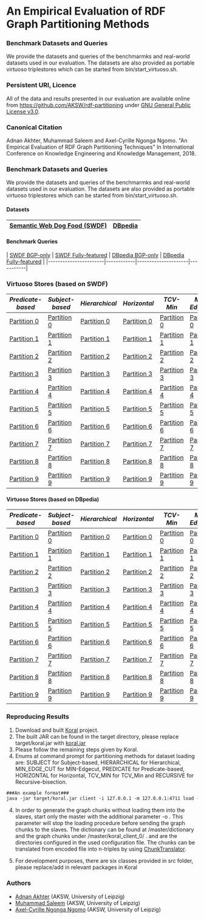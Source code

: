# An Empirical Evaluation of RDF Graph Partitioning Methods

### Benchmark Datasets and Queries
We provide the datasets and queries of the benchmarmks and real-world datasets used in our evaluation. The datasets are also provided as portable virtuoso triplestores which can be started from bin/start_virtuoso.sh.

### Persistent URI, Licence 
All of the data and results presented in our evaluation are available online from
https://github.com/AKSW/rdf-partitioning under [GNU General Public License v3.0](https://github.com/AKSW/rdf-partitioning/blob/master/LICENSE).

### Canonical Citation
Adnan Akhter, Muhammad Saleem and Axel-Cyrille Ngonga Ngomo. "An Empirical Evaluation of RDF Graph Partitioning Techniques" In International Conference on Knowledge Engineering and Knowledge Management, 2018.

### Benchmark Datasets and Queries
We provide the datasets and queries of the benchmarmks and real-world datasets used in our evaluation. The datasets are also provided as portable virtuoso triplestores which can be started from bin/start_virtuoso.sh.


#### Datasets 
| [Semantic Web Dog Food (SWDF)](https://hobbitdata.informatik.uni-leipzig.de/benchmarks-data/datasets-dumps/) | [DBpedia](http://downloads.dbpedia.org/3.5.1/en/) |
|----------------------------|-----------|

#### Benchmark Queries 
| [SWDF BGP-only](https://hobbitdata.informatik.uni-leipzig.de/rdf-partitioning/benchmarkQueries/) | [SWDF Fully-featured](https://hobbitdata.informatik.uni-leipzig.de/rdf-partitioning/benchmarkQueries/) |
 [DBpedia BGP-only](https://hobbitdata.informatik.uni-leipzig.de/rdf-partitioning/benchmarkQueries/) | [DBpedia Fully-featured](https://hobbitdata.informatik.uni-leipzig.de/rdf-partitioning/benchmarkQueries/) |
|-----------------------|------------|---------------------|-----------|

### Virtuoso Stores (based on SWDF)

| *Predicate-based* | *Subject-based* | *Hierarchical* | *Horizontal* | *TCV-Min* | *Min-Edgecut* | *Recursive-bisection* |
| ----------- | ----------- | ----------- | ----------- | ----------- | ----------- | ----------- |
| [Partition 0](https://hobbitdata.informatik.uni-leipzig.de/rdf-partitioning/virtuosoLinuxServers/Predicate-based/SWDF/Partition0/template-virtuoso-7.1-64bit-linux) | [Partition 0](https://hobbitdata.informatik.uni-leipzig.de/rdf-partitioning/virtuosoLinuxServers/Subject-based/SWDF/Partition0/template-virtuoso-7.1-64bit-linux) | [Partition 0](https://hobbitdata.informatik.uni-leipzig.de/rdf-partitioning/virtuosoLinuxServers/Hierarchical/SWDF/Partition0/template-virtuoso-7.1-64bit-linux) | [Partition 0](https://hobbitdata.informatik.uni-leipzig.de/rdf-partitioning/virtuosoLinuxServers/Horizontal/SWDF/Partition0/template-virtuoso-7.1-64bit-linux) | [Partition 0](https://hobbitdata.informatik.uni-leipzig.de/rdf-partitioning/virtuosoLinuxServers/TCV-Min/SWDF/Partition0/template-virtuoso-7.1-64bit-linux) | [Partition 0](https://hobbitdata.informatik.uni-leipzig.de/rdf-partitioning/virtuosoLinuxServers/Min-Edgecut/SWDF/Partition0/template-virtuoso-7.1-64bit-linux) | [Partition 0](https://hobbitdata.informatik.uni-leipzig.de/rdf-partitioning/virtuosoLinuxServers/Recursive-bisection/SWDF/Partition0/template-virtuoso-7.1-64bit-linux) |
| [Partition 1](https://hobbitdata.informatik.uni-leipzig.de/rdf-partitioning/virtuosoLinuxServers/Predicate-based/SWDF/Partition1/template-virtuoso-7.1-64bit-linux) | [Partition 1](https://hobbitdata.informatik.uni-leipzig.de/rdf-partitioning/virtuosoLinuxServers/Subject-based/SWDF/Partition1/template-virtuoso-7.1-64bit-linux) | [Partition 1](https://hobbitdata.informatik.uni-leipzig.de/rdf-partitioning/virtuosoLinuxServers/Hierarchical/SWDF/Partition1/template-virtuoso-7.1-64bit-linux) | [Partition 1](https://hobbitdata.informatik.uni-leipzig.de/rdf-partitioning/virtuosoLinuxServers/Horizontal/SWDF/Partition1/template-virtuoso-7.1-64bit-linux) | [Partition 1](https://hobbitdata.informatik.uni-leipzig.de/rdf-partitioning/virtuosoLinuxServers/TCV-Min/SWDF/Partition1/template-virtuoso-7.1-64bit-linux) | [Partition 1](https://hobbitdata.informatik.uni-leipzig.de/rdf-partitioning/virtuosoLinuxServers/Min-Edgecut/SWDF/Partition1/template-virtuoso-7.1-64bit-linux) | [Partition 1](https://hobbitdata.informatik.uni-leipzig.de/rdf-partitioning/virtuosoLinuxServers/Recursive-bisection/SWDF/Partition1/template-virtuoso-7.1-64bit-linux) |
| [Partition 2](https://hobbitdata.informatik.uni-leipzig.de/rdf-partitioning/virtuosoLinuxServers/Predicate-based/SWDF/Partition2/template-virtuoso-7.1-64bit-linux) | [Partition 2](https://hobbitdata.informatik.uni-leipzig.de/rdf-partitioning/virtuosoLinuxServers/Subject-based/SWDF/Partition2/template-virtuoso-7.1-64bit-linux) | [Partition 2](https://hobbitdata.informatik.uni-leipzig.de/rdf-partitioning/virtuosoLinuxServers/Hierarchical/SWDF/Partition2/template-virtuoso-7.1-64bit-linux) | [Partition 2](https://hobbitdata.informatik.uni-leipzig.de/rdf-partitioning/virtuosoLinuxServers/Horizontal/SWDF/Partition2/template-virtuoso-7.1-64bit-linux) | [Partition 2](https://hobbitdata.informatik.uni-leipzig.de/rdf-partitioning/virtuosoLinuxServers/TCV-Min/SWDF/Partition2/template-virtuoso-7.1-64bit-linux) | [Partition 2](https://hobbitdata.informatik.uni-leipzig.de/rdf-partitioning/virtuosoLinuxServers/Min-Edgecut/SWDF/Partition2/template-virtuoso-7.1-64bit-linux) | [Partition 2](https://hobbitdata.informatik.uni-leipzig.de/rdf-partitioning/virtuosoLinuxServers/Recursive-bisection/SWDF/Partition2/template-virtuoso-7.1-64bit-linux) |
| [Partition 3](https://hobbitdata.informatik.uni-leipzig.de/rdf-partitioning/virtuosoLinuxServers/Predicate-based/SWDF/Partition3/template-virtuoso-7.1-64bit-linux) | [Partition 3](https://hobbitdata.informatik.uni-leipzig.de/rdf-partitioning/virtuosoLinuxServers/Subject-based/SWDF/Partition3/template-virtuoso-7.1-64bit-linux) | [Partition 3](https://hobbitdata.informatik.uni-leipzig.de/rdf-partitioning/virtuosoLinuxServers/Hierarchical/SWDF/Partition3/template-virtuoso-7.1-64bit-linux) | [Partition 3](https://hobbitdata.informatik.uni-leipzig.de/rdf-partitioning/virtuosoLinuxServers/Horizontal/SWDF/Partition3/template-virtuoso-7.1-64bit-linux) | [Partition 3](https://hobbitdata.informatik.uni-leipzig.de/rdf-partitioning/virtuosoLinuxServers/TCV-Min/SWDF/Partition3/template-virtuoso-7.1-64bit-linux) | [Partition 3](https://hobbitdata.informatik.uni-leipzig.de/rdf-partitioning/virtuosoLinuxServers/Min-Edgecut/SWDF/Partition3/template-virtuoso-7.1-64bit-linux) | [Partition 3](https://hobbitdata.informatik.uni-leipzig.de/rdf-partitioning/virtuosoLinuxServers/Recursive-bisection/SWDF/Partition3/template-virtuoso-7.1-64bit-linux) |
| [Partition 4](https://hobbitdata.informatik.uni-leipzig.de/rdf-partitioning/virtuosoLinuxServers/Predicate-based/SWDF/Partition4/template-virtuoso-7.1-64bit-linux) | [Partition 4](https://hobbitdata.informatik.uni-leipzig.de/rdf-partitioning/virtuosoLinuxServers/Subject-based/SWDF/Partition4/template-virtuoso-7.1-64bit-linux) | [Partition 4](https://hobbitdata.informatik.uni-leipzig.de/rdf-partitioning/virtuosoLinuxServers/Hierarchical/SWDF/Partition4/template-virtuoso-7.1-64bit-linux) | [Partition 4](https://hobbitdata.informatik.uni-leipzig.de/rdf-partitioning/virtuosoLinuxServers/Horizontal/SWDF/Partition4/template-virtuoso-7.1-64bit-linux) | [Partition 4](https://hobbitdata.informatik.uni-leipzig.de/rdf-partitioning/virtuosoLinuxServers/TCV-Min/SWDF/Partition4/template-virtuoso-7.1-64bit-linux) | [Partition 4](https://hobbitdata.informatik.uni-leipzig.de/rdf-partitioning/virtuosoLinuxServers/Min-Edgecut/SWDF/Partition4/template-virtuoso-7.1-64bit-linux) | [Partition 4](https://hobbitdata.informatik.uni-leipzig.de/rdf-partitioning/virtuosoLinuxServers/Recursive-bisection/SWDF/Partition4/template-virtuoso-7.1-64bit-linux) |
| [Partition 5](https://hobbitdata.informatik.uni-leipzig.de/rdf-partitioning/virtuosoLinuxServers/Predicate-based/SWDF/Partition5/template-virtuoso-7.1-64bit-linux) | [Partition 5](https://hobbitdata.informatik.uni-leipzig.de/rdf-partitioning/virtuosoLinuxServers/Subject-based/SWDF/Partition5/template-virtuoso-7.1-64bit-linux) | [Partition 5](https://hobbitdata.informatik.uni-leipzig.de/rdf-partitioning/virtuosoLinuxServers/Hierarchical/SWDF/Partition5/template-virtuoso-7.1-64bit-linux) | [Partition 5](https://hobbitdata.informatik.uni-leipzig.de/rdf-partitioning/virtuosoLinuxServers/Horizontal/SWDF/Partition5/template-virtuoso-7.1-64bit-linux) | [Partition 5](https://hobbitdata.informatik.uni-leipzig.de/rdf-partitioning/virtuosoLinuxServers/TCV-Min/SWDF/Partition5/template-virtuoso-7.1-64bit-linux) | [Partition 5](https://hobbitdata.informatik.uni-leipzig.de/rdf-partitioning/virtuosoLinuxServers/Min-Edgecut/SWDF/Partition5/template-virtuoso-7.1-64bit-linux) | [Partition 5](https://hobbitdata.informatik.uni-leipzig.de/rdf-partitioning/virtuosoLinuxServers/Recursive-bisection/SWDF/Partition5/template-virtuoso-7.1-64bit-linux) |
| [Partition 6](https://hobbitdata.informatik.uni-leipzig.de/rdf-partitioning/virtuosoLinuxServers/Predicate-based/SWDF/Partition6/template-virtuoso-7.1-64bit-linux) | [Partition 6](https://hobbitdata.informatik.uni-leipzig.de/rdf-partitioning/virtuosoLinuxServers/Subject-based/SWDF/Partition6/template-virtuoso-7.1-64bit-linux) | [Partition 6](https://hobbitdata.informatik.uni-leipzig.de/rdf-partitioning/virtuosoLinuxServers/Hierarchical/SWDF/Partition6/template-virtuoso-7.1-64bit-linux) | [Partition 6](https://hobbitdata.informatik.uni-leipzig.de/rdf-partitioning/virtuosoLinuxServers/Horizontal/SWDF/Partition6/template-virtuoso-7.1-64bit-linux) | [Partition 6](https://hobbitdata.informatik.uni-leipzig.de/rdf-partitioning/virtuosoLinuxServers/TCV-Min/SWDF/Partition6/template-virtuoso-7.1-64bit-linux) | [Partition 6](https://hobbitdata.informatik.uni-leipzig.de/rdf-partitioning/virtuosoLinuxServers/Min-Edgecut/SWDF/Partition6/template-virtuoso-7.1-64bit-linux) | [Partition 6](https://hobbitdata.informatik.uni-leipzig.de/rdf-partitioning/virtuosoLinuxServers/Recursive-bisection/SWDF/Partition6/template-virtuoso-7.1-64bit-linux) |
| [Partition 7](https://hobbitdata.informatik.uni-leipzig.de/rdf-partitioning/virtuosoLinuxServers/Predicate-based/SWDF/Partition7/template-virtuoso-7.1-64bit-linux) | [Partition 7](https://hobbitdata.informatik.uni-leipzig.de/rdf-partitioning/virtuosoLinuxServers/Subject-based/SWDF/Partition7/template-virtuoso-7.1-64bit-linux) | [Partition 7](https://hobbitdata.informatik.uni-leipzig.de/rdf-partitioning/virtuosoLinuxServers/Hierarchical/SWDF/Partition7/template-virtuoso-7.1-64bit-linux) | [Partition 7](https://hobbitdata.informatik.uni-leipzig.de/rdf-partitioning/virtuosoLinuxServers/Horizontal/SWDF/Partition7/template-virtuoso-7.1-64bit-linux) | [Partition 7](https://hobbitdata.informatik.uni-leipzig.de/rdf-partitioning/virtuosoLinuxServers/TCV-Min/SWDF/Partition7/template-virtuoso-7.1-64bit-linux) | [Partition 7](https://hobbitdata.informatik.uni-leipzig.de/rdf-partitioning/virtuosoLinuxServers/Min-Edgecut/SWDF/Partition7/template-virtuoso-7.1-64bit-linux) | [Partition 7](https://hobbitdata.informatik.uni-leipzig.de/rdf-partitioning/virtuosoLinuxServers/Recursive-bisection/SWDF/Partition7/template-virtuoso-7.1-64bit-linux) |
| [Partition 8](https://hobbitdata.informatik.uni-leipzig.de/rdf-partitioning/virtuosoLinuxServers/Predicate-based/SWDF/Partition8/template-virtuoso-7.1-64bit-linux) | [Partition 8](https://hobbitdata.informatik.uni-leipzig.de/rdf-partitioning/virtuosoLinuxServers/Subject-based/SWDF/Partition8/template-virtuoso-7.1-64bit-linux) | [Partition 8](https://hobbitdata.informatik.uni-leipzig.de/rdf-partitioning/virtuosoLinuxServers/Hierarchical/SWDF/Partition8/template-virtuoso-7.1-64bit-linux) | [Partition 8](https://hobbitdata.informatik.uni-leipzig.de/rdf-partitioning/virtuosoLinuxServers/Horizontal/SWDF/Partition8/template-virtuoso-7.1-64bit-linux) | [Partition 8](https://hobbitdata.informatik.uni-leipzig.de/rdf-partitioning/virtuosoLinuxServers/TCV-Min/SWDF/Partition8/template-virtuoso-7.1-64bit-linux) | [Partition 8](https://hobbitdata.informatik.uni-leipzig.de/rdf-partitioning/virtuosoLinuxServers/Min-Edgecut/SWDF/Partition8/template-virtuoso-7.1-64bit-linux) | [Partition 8](https://hobbitdata.informatik.uni-leipzig.de/rdf-partitioning/virtuosoLinuxServers/Recursive-bisection/SWDF/Partition8/template-virtuoso-7.1-64bit-linux) |
| [Partition 9](https://hobbitdata.informatik.uni-leipzig.de/rdf-partitioning/virtuosoLinuxServers/Predicate-based/SWDF/Partition9/template-virtuoso-7.1-64bit-linux) | [Partition 9](https://hobbitdata.informatik.uni-leipzig.de/rdf-partitioning/virtuosoLinuxServers/Subject-based/SWDF/Partition9/template-virtuoso-7.1-64bit-linux) | [Partition 9](https://hobbitdata.informatik.uni-leipzig.de/rdf-partitioning/virtuosoLinuxServers/Hierarchical/SWDF/Partition9/template-virtuoso-7.1-64bit-linux) | [Partition 9](https://hobbitdata.informatik.uni-leipzig.de/rdf-partitioning/virtuosoLinuxServers/Horizontal/SWDF/Partition9/template-virtuoso-7.1-64bit-linux) | [Partition 9](https://hobbitdata.informatik.uni-leipzig.de/rdf-partitioning/virtuosoLinuxServers/TCV-Min/SWDF/Partition9/template-virtuoso-7.1-64bit-linux) | [Partition 9](https://hobbitdata.informatik.uni-leipzig.de/rdf-partitioning/virtuosoLinuxServers/Min-Edgecut/SWDF/Partition9/template-virtuoso-7.1-64bit-linux) | [Partition 9](https://hobbitdata.informatik.uni-leipzig.de/rdf-partitioning/virtuosoLinuxServers/Recursive-bisection/SWDF/Partition9/template-virtuoso-7.1-64bit-linux) |

#### Virtuoso Stores (based on DBpedia)

| *Predicate-based* | *Subject-based* | *Hierarchical* | *Horizontal* | *TCV-Min* | *Min-Edgecut* | *Recursive-bisection* |
| ----------- | ----------- | ----------- | ----------- | ----------- | ----------- | ----------- |
| [Partition 0](https://hobbitdata.informatik.uni-leipzig.de/rdf-partitioning/virtuosoLinuxServers/Predicate-based/DBpedia/Partition0/template-virtuoso-7.1-64bit-linux) | [Partition 0](https://hobbitdata.informatik.uni-leipzig.de/rdf-partitioning/virtuosoLinuxServers/Subject-based/DBpedia/Partition0/template-virtuoso-7.1-64bit-linux) | [Partition 0](https://hobbitdata.informatik.uni-leipzig.de/rdf-partitioning/virtuosoLinuxServers/Hierarchical/DBpedia/Partition0/template-virtuoso-7.1-64bit-linux) | [Partition 0](https://hobbitdata.informatik.uni-leipzig.de/rdf-partitioning/virtuosoLinuxServers/Horizontal/DBpedia/Partition0/template-virtuoso-7.1-64bit-linux) | [Partition 0](https://hobbitdata.informatik.uni-leipzig.de/rdf-partitioning/virtuosoLinuxServers/TCV-Min/DBpedia/Partition0/template-virtuoso-7.1-64bit-linux) | [Partition 0](https://hobbitdata.informatik.uni-leipzig.de/rdf-partitioning/virtuosoLinuxServers/Min-Edgecut/DBpedia/Partition0/template-virtuoso-7.1-64bit-linux) | [Partition 0](https://hobbitdata.informatik.uni-leipzig.de/rdf-partitioning/virtuosoLinuxServers/Recursive-bisection/DBpedia/Partition0/template-virtuoso-7.1-64bit-linux) |
| [Partition 1](https://hobbitdata.informatik.uni-leipzig.de/rdf-partitioning/virtuosoLinuxServers/Predicate-based/DBpedia/Partition1/template-virtuoso-7.1-64bit-linux) | [Partition 1](https://hobbitdata.informatik.uni-leipzig.de/rdf-partitioning/virtuosoLinuxServers/Subject-based/DBpedia/Partition1/template-virtuoso-7.1-64bit-linux) | [Partition 1](https://hobbitdata.informatik.uni-leipzig.de/rdf-partitioning/virtuosoLinuxServers/Hierarchical/DBpedia/Partition1/template-virtuoso-7.1-64bit-linux) | [Partition 1](https://hobbitdata.informatik.uni-leipzig.de/rdf-partitioning/virtuosoLinuxServers/Horizontal/DBpedia/Partition1/template-virtuoso-7.1-64bit-linux) | [Partition 1](https://hobbitdata.informatik.uni-leipzig.de/rdf-partitioning/virtuosoLinuxServers/TCV-Min/DBpedia/Partition1/template-virtuoso-7.1-64bit-linux) | [Partition 1](https://hobbitdata.informatik.uni-leipzig.de/rdf-partitioning/virtuosoLinuxServers/Min-Edgecut/DBpedia/Partition1/template-virtuoso-7.1-64bit-linux) | [Partition 1](https://hobbitdata.informatik.uni-leipzig.de/rdf-partitioning/virtuosoLinuxServers/Recursive-bisection/DBpedia/Partition1/template-virtuoso-7.1-64bit-linux) |
| [Partition 2](https://hobbitdata.informatik.uni-leipzig.de/rdf-partitioning/virtuosoLinuxServers/Predicate-based/DBpedia/Partition2/template-virtuoso-7.1-64bit-linux) | [Partition 2](https://hobbitdata.informatik.uni-leipzig.de/rdf-partitioning/virtuosoLinuxServers/Subject-based/DBpedia/Partition2/template-virtuoso-7.1-64bit-linux) | [Partition 2](https://hobbitdata.informatik.uni-leipzig.de/rdf-partitioning/virtuosoLinuxServers/Hierarchical/DBpedia/Partition2/template-virtuoso-7.1-64bit-linux) | [Partition 2](https://hobbitdata.informatik.uni-leipzig.de/rdf-partitioning/virtuosoLinuxServers/Horizontal/DBpedia/Partition2/template-virtuoso-7.1-64bit-linux) | [Partition 2](https://hobbitdata.informatik.uni-leipzig.de/rdf-partitioning/virtuosoLinuxServers/TCV-Min/DBpedia/Partition2/template-virtuoso-7.1-64bit-linux) | [Partition 2](https://hobbitdata.informatik.uni-leipzig.de/rdf-partitioning/virtuosoLinuxServers/Min-Edgecut/DBpedia/Partition2/template-virtuoso-7.1-64bit-linux) | [Partition 2](https://hobbitdata.informatik.uni-leipzig.de/rdf-partitioning/virtuosoLinuxServers/Recursive-bisection/DBpedia/Partition2/template-virtuoso-7.1-64bit-linux) |
| [Partition 3](https://hobbitdata.informatik.uni-leipzig.de/rdf-partitioning/virtuosoLinuxServers/Predicate-based/DBpedia/Partition3/template-virtuoso-7.1-64bit-linux) | [Partition 3](https://hobbitdata.informatik.uni-leipzig.de/rdf-partitioning/virtuosoLinuxServers/Subject-based/DBpedia/Partition3/template-virtuoso-7.1-64bit-linux) | [Partition 3](https://hobbitdata.informatik.uni-leipzig.de/rdf-partitioning/virtuosoLinuxServers/Hierarchical/DBpedia/Partition3/template-virtuoso-7.1-64bit-linux) | [Partition 3](https://hobbitdata.informatik.uni-leipzig.de/rdf-partitioning/virtuosoLinuxServers/Horizontal/DBpedia/Partition3/template-virtuoso-7.1-64bit-linux) | [Partition 3](https://hobbitdata.informatik.uni-leipzig.de/rdf-partitioning/virtuosoLinuxServers/TCV-Min/DBpedia/Partition3/template-virtuoso-7.1-64bit-linux) | [Partition 3](https://hobbitdata.informatik.uni-leipzig.de/rdf-partitioning/virtuosoLinuxServers/Min-Edgecut/DBpedia/Partition3/template-virtuoso-7.1-64bit-linux) | [Partition 3](https://hobbitdata.informatik.uni-leipzig.de/rdf-partitioning/virtuosoLinuxServers/Recursive-bisection/DBpedia/Partition3/template-virtuoso-7.1-64bit-linux) |
| [Partition 4](https://hobbitdata.informatik.uni-leipzig.de/rdf-partitioning/virtuosoLinuxServers/Predicate-based/DBpedia/Partition4/template-virtuoso-7.1-64bit-linux) | [Partition 4](https://hobbitdata.informatik.uni-leipzig.de/rdf-partitioning/virtuosoLinuxServers/Subject-based/DBpedia/Partition4/template-virtuoso-7.1-64bit-linux) | [Partition 4](https://hobbitdata.informatik.uni-leipzig.de/rdf-partitioning/virtuosoLinuxServers/Hierarchical/DBpedia/Partition4/template-virtuoso-7.1-64bit-linux) | [Partition 4](https://hobbitdata.informatik.uni-leipzig.de/rdf-partitioning/virtuosoLinuxServers/Horizontal/DBpedia/Partition4/template-virtuoso-7.1-64bit-linux) | [Partition 4](https://hobbitdata.informatik.uni-leipzig.de/rdf-partitioning/virtuosoLinuxServers/TCV-Min/DBpedia/Partition4/template-virtuoso-7.1-64bit-linux) | [Partition 4](https://hobbitdata.informatik.uni-leipzig.de/rdf-partitioning/virtuosoLinuxServers/Min-Edgecut/DBpedia/Partition4/template-virtuoso-7.1-64bit-linux) | [Partition 4](https://hobbitdata.informatik.uni-leipzig.de/rdf-partitioning/virtuosoLinuxServers/Recursive-bisection/DBpedia/Partition4/template-virtuoso-7.1-64bit-linux) |
| [Partition 5](https://hobbitdata.informatik.uni-leipzig.de/rdf-partitioning/virtuosoLinuxServers/Predicate-based/DBpedia/Partition5/template-virtuoso-7.1-64bit-linux) | [Partition 5](https://hobbitdata.informatik.uni-leipzig.de/rdf-partitioning/virtuosoLinuxServers/Subject-based/DBpedia/Partition5/template-virtuoso-7.1-64bit-linux) | [Partition 5](https://hobbitdata.informatik.uni-leipzig.de/rdf-partitioning/virtuosoLinuxServers/Hierarchical/DBpedia/Partition5/template-virtuoso-7.1-64bit-linux) | [Partition 5](https://hobbitdata.informatik.uni-leipzig.de/rdf-partitioning/virtuosoLinuxServers/Horizontal/DBpedia/Partition5/template-virtuoso-7.1-64bit-linux) | [Partition 5](https://hobbitdata.informatik.uni-leipzig.de/rdf-partitioning/virtuosoLinuxServers/TCV-Min/DBpedia/Partition5/template-virtuoso-7.1-64bit-linux) | [Partition 5](https://hobbitdata.informatik.uni-leipzig.de/rdf-partitioning/virtuosoLinuxServers/Min-Edgecut/DBpedia/Partition5/template-virtuoso-7.1-64bit-linux) | [Partition 5](https://hobbitdata.informatik.uni-leipzig.de/rdf-partitioning/virtuosoLinuxServers/Recursive-bisection/DBpedia/Partition5/template-virtuoso-7.1-64bit-linux) |
| [Partition 6](https://hobbitdata.informatik.uni-leipzig.de/rdf-partitioning/virtuosoLinuxServers/Predicate-based/DBpedia/Partition6/template-virtuoso-7.1-64bit-linux) | [Partition 6](https://hobbitdata.informatik.uni-leipzig.de/rdf-partitioning/virtuosoLinuxServers/Subject-based/DBpedia/Partition6/template-virtuoso-7.1-64bit-linux) | [Partition 6](https://hobbitdata.informatik.uni-leipzig.de/rdf-partitioning/virtuosoLinuxServers/Hierarchical/DBpedia/Partition6/template-virtuoso-7.1-64bit-linux) | [Partition 6](https://hobbitdata.informatik.uni-leipzig.de/rdf-partitioning/virtuosoLinuxServers/Horizontal/DBpedia/Partition6/template-virtuoso-7.1-64bit-linux) | [Partition 6](https://hobbitdata.informatik.uni-leipzig.de/rdf-partitioning/virtuosoLinuxServers/TCV-Min/DBpedia/Partition6/template-virtuoso-7.1-64bit-linux) | [Partition 6](https://hobbitdata.informatik.uni-leipzig.de/rdf-partitioning/virtuosoLinuxServers/Min-Edgecut/DBpedia/Partition6/template-virtuoso-7.1-64bit-linux) | [Partition 6](https://hobbitdata.informatik.uni-leipzig.de/rdf-partitioning/virtuosoLinuxServers/Recursive-bisection/DBpedia/Partition6/template-virtuoso-7.1-64bit-linux) |
| [Partition 7](https://hobbitdata.informatik.uni-leipzig.de/rdf-partitioning/virtuosoLinuxServers/Predicate-based/DBpedia/Partition7/template-virtuoso-7.1-64bit-linux) | [Partition 7](https://hobbitdata.informatik.uni-leipzig.de/rdf-partitioning/virtuosoLinuxServers/Subject-based/DBpedia/Partition7/template-virtuoso-7.1-64bit-linux) | [Partition 7](https://hobbitdata.informatik.uni-leipzig.de/rdf-partitioning/virtuosoLinuxServers/Hierarchical/DBpedia/Partition7/template-virtuoso-7.1-64bit-linux) | [Partition 7](https://hobbitdata.informatik.uni-leipzig.de/rdf-partitioning/virtuosoLinuxServers/Horizontal/DBpedia/Partition7/template-virtuoso-7.1-64bit-linux) | [Partition 7](https://hobbitdata.informatik.uni-leipzig.de/rdf-partitioning/virtuosoLinuxServers/TCV-Min/DBpedia/Partition7/template-virtuoso-7.1-64bit-linux) | [Partition 7](https://hobbitdata.informatik.uni-leipzig.de/rdf-partitioning/virtuosoLinuxServers/Min-Edgecut/DBpedia/Partition7/template-virtuoso-7.1-64bit-linux) | [Partition 7](https://hobbitdata.informatik.uni-leipzig.de/rdf-partitioning/virtuosoLinuxServers/Recursive-bisection/DBpedia/Partition7/template-virtuoso-7.1-64bit-linux) |
| [Partition 8](https://hobbitdata.informatik.uni-leipzig.de/rdf-partitioning/virtuosoLinuxServers/Predicate-based/DBpedia/Partition8/template-virtuoso-7.1-64bit-linux) | [Partition 8](https://hobbitdata.informatik.uni-leipzig.de/rdf-partitioning/virtuosoLinuxServers/Subject-based/DBpedia/Partition8/template-virtuoso-7.1-64bit-linux) | [Partition 8](https://hobbitdata.informatik.uni-leipzig.de/rdf-partitioning/virtuosoLinuxServers/Hierarchical/DBpedia/Partition8/template-virtuoso-7.1-64bit-linux) | [Partition 8](https://hobbitdata.informatik.uni-leipzig.de/rdf-partitioning/virtuosoLinuxServers/Horizontal/DBpedia/Partition8/template-virtuoso-7.1-64bit-linux) | [Partition 8](https://hobbitdata.informatik.uni-leipzig.de/rdf-partitioning/virtuosoLinuxServers/TCV-Min/DBpedia/Partition8/template-virtuoso-7.1-64bit-linux) | [Partition 8](https://hobbitdata.informatik.uni-leipzig.de/rdf-partitioning/virtuosoLinuxServers/Min-Edgecut/DBpedia/Partition8/template-virtuoso-7.1-64bit-linux) | [Partition 8](https://hobbitdata.informatik.uni-leipzig.de/rdf-partitioning/virtuosoLinuxServers/Recursive-bisection/DBpedia/Partition8/template-virtuoso-7.1-64bit-linux) |
| [Partition 9](https://hobbitdata.informatik.uni-leipzig.de/rdf-partitioning/virtuosoLinuxServers/Predicate-based/DBpedia/Partition9/template-virtuoso-7.1-64bit-linux) | [Partition 9](https://hobbitdata.informatik.uni-leipzig.de/rdf-partitioning/virtuosoLinuxServers/Subject-based/DBpedia/Partition9/template-virtuoso-7.1-64bit-linux) | [Partition 9](https://hobbitdata.informatik.uni-leipzig.de/rdf-partitioning/virtuosoLinuxServers/Hierarchical/DBpedia/Partition9/template-virtuoso-7.1-64bit-linux) | [Partition 9](https://hobbitdata.informatik.uni-leipzig.de/rdf-partitioning/virtuosoLinuxServers/Horizontal/DBpedia/Partition9/template-virtuoso-7.1-64bit-linux) | [Partition 9](https://hobbitdata.informatik.uni-leipzig.de/rdf-partitioning/virtuosoLinuxServers/TCV-Min/DBpedia/Partition9/template-virtuoso-7.1-64bit-linux) | [Partition 9](https://hobbitdata.informatik.uni-leipzig.de/rdf-partitioning/virtuosoLinuxServers/Min-Edgecut/DBpedia/Partition9/template-virtuoso-7.1-64bit-linux) | [Partition 9](https://hobbitdata.informatik.uni-leipzig.de/rdf-partitioning/virtuosoLinuxServers/Recursive-bisection/DBpedia/Partition9/template-virtuoso-7.1-64bit-linux) |


### Reproducing Results

 1. Download and built [Koral](https://github.com/Institute-Web-Science-and-Technologies/koral) project.
 2. The built JAR can be found in the target directory, please replace target/koral.jar with [koral.jar](https://hobbitdata.informatik.uni-leipzig.de/rdf-partitioning/jars/koral.jar)
 3. Please follow the remaining steps given by Koral.
4. Enums at command prompt for partitioning methods for dataset loading are:
 SUBJECT for Subject-based, HIERARCHICAL for Hierarchical, MIN_EDGE_CUT for MIN-Edgecut, PREDICATE for Predicate-based, HORIZONTAL for     Horizontal, TCV_MIN for TCV_Min and RECURSIVE for Recursive-bisection.
 ```html
 ###An example format###
 java -jar target/koral.jar client -i 127.0.0.1 -m 127.0.0.1:4711 load -c SUBJECT <datasetFile>
```

4. In order to generate the graph chunks without loading them into the slaves, start only the master with the additional parameter -o . This parameter will stop the loading procedure before sending the graph chunks to the slaves. The dictionary can be found at <dataDir>/master/dictionary and the graph chunks under <tmpDir>/master/koral_client_0/ . <dataDir> and <tmpDir> are the directories configured in the used configuration file. The chunks can be translated from encoded file into n-triples by using [ChunkTranslator](https://github.com/Institute-Web-Science-and-Technologies/koral/blob/release/src/main/java/playground/ChunkTranslator.java). 

5. For development purposes, there are six classes provided in src folder, please replace/add in relevant packages in Koral
### Authors 
* [Adnan Akhter](http://dice.cs.uni-paderborn.de/team/profiles/akhter/) (AKSW, University of Leipzig)
* [Muhammad Saleem](https://sites.google.com/site/saleemsweb/) (AKSW, University of Leipzig)
* [Axel-Cyrille Ngonga Ngomo](http://aksw.org/AxelNgonga.html) (AKSW, University of Leipzig)

